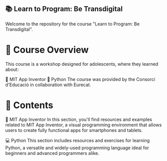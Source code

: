## 📚 Learn to Program: Be Transdigital
Welcome to the repository for the course "Learn to Program: Be Transdigital".

# 📖 Course Overview
This course is a workshop designed for adolescents, where they learned about:

🌟 MIT App Inventor
🐍 Python
The course was provided by the Consorci d'Educació in collaboration with Eurecat.

# 📁 Contents
📱 MIT App Inventor
In this section, you'll find resources and examples related to MIT App Inventor, a visual programming environment that allows users to create fully functional apps for smartphones and tablets.

💻 Python
This section includes resources and exercises for learning Python, a versatile and widely-used programming language ideal for beginners and advanced programmers alike.
